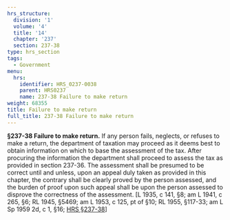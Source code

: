 ```yaml
---
hrs_structure:
  division: '1'
  volume: '4'
  title: '14'
  chapter: '237'
  section: 237-38
type: hrs_section
tags:
  - Government
menu:
  hrs:
    identifier: HRS_0237-0038
    parent: HRS0237
    name: 237-38 Failure to make return
weight: 68355
title: Failure to make return
full_title: 237-38 Failure to make return
---
```

**§237-38 Failure to make return.** If any person fails, neglects, or refuses to make a return, the department of taxation may proceed as it deems best to obtain information on which to base the assessment of the tax. After procuring the information the department shall proceed to assess the tax as provided in section 237-36\. The assessment shall be presumed to be correct until and unless, upon an appeal duly taken as provided in this chapter, the contrary shall be clearly proved by the person assessed, and the burden of proof upon such appeal shall be upon the person assessed to disprove the correctness of the assessment. [L 1935, c 141, §8; am L 1941, c 265, §6; RL 1945, §5469; am L 1953, c 125, pt of §10; RL 1955, §117-33; am L Sp 1959 2d, c 1, §16; [HRS §237-38](/title-14/chapter-237/section-237-38/)]